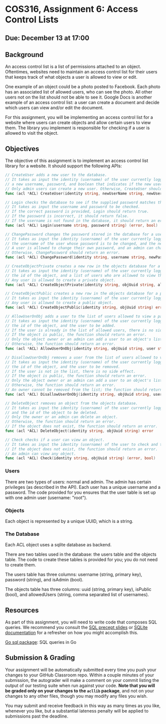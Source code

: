 # COS316, Assignment 6: Access Control Lists

## Due: December 13 at 17:00

## Background
An access control list is a list of permissions attached to an object. Oftentimes, websites need to maintain an access control list for their users that keeps track of what objects a user is allowed to view or edit. 

One example of an object could be a photo posted to Facebook. Each photo has an associated list of allowed users, who can see the photo. All other users not on the list should not be able to see it. Google Docs is another example of an access control list: a user can create a document and decide which users can view and/or edit the document. 

For this assignment, you will be implementing an access control list for a website where users can create objects and allow certain users to view them. The library you implement is responsible for checking if a user is allowed to visit the object.


## Objectives
The objective of this assignment is to implement an access control list library for a website. 
It should support the following APIs:

```go
// CreateUser adds a new user to the database. 
// It takes as input the identity (username) of the user currently logged in,
// a new username, password, and boolean that indicates if the new user is an admin.
// Only admin users can create a new user. Otherwise, CreateUser should return an error.
func (acl *ACL) CreateUser(identity string, newUserName string, newUserPass string, newUserIsAdmin bool) error

// Login checks the database to see if the supplied password matches the database entry for a given user.
// It takes as input the username and password to be checked.
// If the correct password is provided, Login should return true.
// If the password is incorrect, it should return false.
// If the username is not found in the database, it should return an error.
func (acl *ACL) Login(username string, password string) (error, bool)

// ChangePassword changes the password stored in the database for a user.
// It takes as input the identity (username) of the user currently logged in,
// the username of the user whose password is to be changed, and the new password.
// A user is allowed to change their own password, and an admin can change any password.
// Otherwise, ChangePassword should return an error. 
func (acl *ACL) ChangePassword(identity string, username string, newPass string) error

// CreateObjectPrivate creates a new row in the objects database for a private object.
// It takes as input the identity (username) of the user currently logged in,
// the id of the object, and a list of users who are allowed to view the object.
// Any user is allowed to create a private object.
func (acl *ACL) CreateObjectPrivate(identity string, objUuid string, allowedViewers []string) error

// CreateObjectPublic creates a new row in the objects database for a public object.
// It takes as input the identity (username) of the user currently logged in and the id of the object.
// Any user is allowed to create a public object.
func (acl *ACL) CreateObjectPublic(identity string, objUuid string) error

// AllowUserOnObj adds a user to the list of users allowed to view a particular object.
// It takes as input the identity (username) of the user currently logged in,
// the id of the object, and the user to be added.
// If the user is already in the list of allowed users, there is no side effect.
// If the object is public, the function should return an error.
// Only the object owner or an admin can add a user to an object's list.
// Otherwise, the function should return an error.
func (acl *ACL) AllowUserOnObj(identity string, objUuid string, user string) error

// DisallowUserOnObj removes a user from the list of users allowed to view an object.
// It takes as input the identity (username) of the user currently logged in,
// the id of the object, and the user to be removed.
// If the user is not in the list, there is no side effect.
// If the object is public, the function should return an error.
// Only the object owner or an admin can add a user to an object's list.
// Otherwise, the function should return an error.
// An owner cannot be removed from the list; the function should return an error in this case.
func (acl *ACL) DisallowUserOnObj(identity string, objUuid string, user string) error

// DeleteObject removes an object from the objects database.
// It takes as input the identity (username) of the user currently logged in
// and the id of the object to be deleted.
// Only the owner or an admin can delete an object.
// Otherwise, the function should return an error.
// If the object does not exist, the function should return an error.
func (acl *ACL) DeleteObject(identity string, objUuid string) error

// Check checks if a user can view an object.
// It takes as input the identity (username) of the user to check and the id of the object.
// If the object does not exist, the function should return an error.
// An admin can view any object. 
func (acl *ACL) Check(identity string, objUuid string) (error, bool)

```

### Users
There are two types of users: normal and admin. The admin has certain privileges (as described in the API). Each user has a unique username and a password. The code provided for you ensures that the user table is set up with one admin user (username: "root"). 

### Objects
Each object is represented by a unique UUID, which is a string.

### The Database
Each ACL object uses a sqlite database as backend.

There are two tables used in the database: the users table and the objects table. The code to create these tables is provided for you; you do not need to create them.

The users table has three columns: username (string, primary key), password (string), and isAdmin (bool).

The objects table has three columns:  uuid (string, primary key), isPublic (bool), and allowedUsers (string, comma separated list of usernames).

## Resources
As part of this assignment, you will need to write code that composes SQL
queries. We recommend you consult the [SQL precept slides](https://docs.google.com/presentation/d/18cojpvYedtSQEwi3Nq9jd7cAWSRjBrb_iB_jZGVmpVk/edit) or [SQLite documentation](https://www.sqlite.org/index.html) for a refresher on how you might accomplish this.

[Go sql package][go_sql]: SQL queries in Go

[go_sql]: https://golang.org/pkg/database/sql/

## Submission & Grading
Your assignment will be automatically submitted every time you push your changes
to your GitHub Classroom repo. Within a couple minutes of your submission, the
autograder will make a comment on your commit listing the output of our testing
suite when run against your code. **Note that you will be graded only on your
changes to the `acllib` package**, and not on your changes to any other files,
though you may modify any files you wish.

You may submit and receive feedback in this way as many times as you like,
whenever you like, but a substantial lateness penalty will be applied to
submissions past the deadline.



